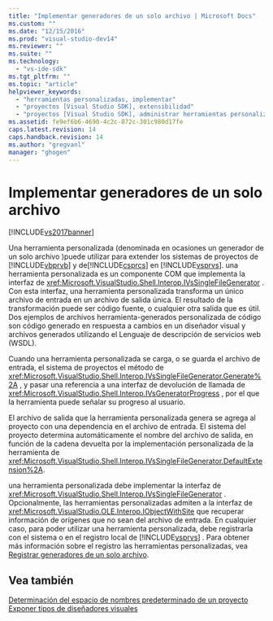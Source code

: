 ```yaml
---
title: "Implementar generadores de un solo archivo | Microsoft Docs"
ms.custom: ""
ms.date: "12/15/2016"
ms.prod: "visual-studio-dev14"
ms.reviewer: ""
ms.suite: ""
ms.technology: 
  - "vs-ide-sdk"
ms.tgt_pltfrm: ""
ms.topic: "article"
helpviewer_keywords: 
  - "herramientas personalizadas, implementar"
  - "proyectos [Visual Studio SDK], extensibilidad"
  - "proyectos [Visual Studio SDK], administrar herramientas personalizadas"
ms.assetid: fe9ef6b6-4690-4c2c-872c-301c980d17fe
caps.latest.revision: 14
caps.handback.revision: 14
ms.author: "gregvanl"
manager: "ghogen"
---
```

# Implementar generadores de un solo archivo
[!INCLUDE[vs2017banner](../../code-quality/includes/vs2017banner.md)]

Una herramienta personalizada \(denominada en ocasiones un generador de un solo archivo \)puede utilizar para extender los sistemas de proyectos de [!INCLUDE[vbprvb](../../code-quality/includes/vbprvb_md.md)] y de[!INCLUDE[csprcs](../../data-tools/includes/csprcs_md.md)] en [!INCLUDE[vsprvs](../../code-quality/includes/vsprvs_md.md)].  una herramienta personalizada es un componente COM que implementa la interfaz de <xref:Microsoft.VisualStudio.Shell.Interop.IVsSingleFileGenerator> .  Con esta interfaz, una herramienta personalizada transforma un único archivo de entrada en un archivo de salida única.  El resultado de la transformación puede ser código fuente, o cualquier otra salida que es útil.  Dos ejemplos de archivos herramienta\-generados personalizada de código son código generado en respuesta a cambios en un diseñador visual y archivos generados utilizando el Lenguaje de descripción de servicios web \(WSDL\).  
  
 Cuando una herramienta personalizada se carga, o se guarda el archivo de entrada, el sistema de proyectos el método de <xref:Microsoft.VisualStudio.Shell.Interop.IVsSingleFileGenerator.Generate%2A> , y pasar una referencia a una interfaz de devolución de llamada de <xref:Microsoft.VisualStudio.Shell.Interop.IVsGeneratorProgress> , por el que la herramienta puede señalar su progreso al usuario.  
  
 El archivo de salida que la herramienta personalizada genera se agrega al proyecto con una dependencia en el archivo de entrada.  El sistema del proyecto determina automáticamente el nombre del archivo de salida, en función de la cadena devuelta por la implementación personalizada de la herramienta de <xref:Microsoft.VisualStudio.Shell.Interop.IVsSingleFileGenerator.DefaultExtension%2A>.  
  
 una herramienta personalizada debe implementar la interfaz de <xref:Microsoft.VisualStudio.Shell.Interop.IVsSingleFileGenerator> .  Opcionalmente, las herramientas personalizadas admiten a la interfaz de <xref:Microsoft.VisualStudio.OLE.Interop.IObjectWithSite> que recuperar información de orígenes que no sean del archivo de entrada.  En cualquier caso, para poder utilizar una herramienta personalizada, debe registrarla con el sistema o en el registro local de [!INCLUDE[vsprvs](../../code-quality/includes/vsprvs_md.md)] .  Para obtener más información sobre el registro las herramientas personalizadas, vea [Registrar generadores de un solo archivo](../../extensibility/internals/registering-single-file-generators.md).  
  
## Vea también  
 [Determinación del espacio de nombres predeterminado de un proyecto](../../misc/determining-the-default-namespace-of-a-project.md)   
 [Exponer tipos de diseñadores visuales](../../extensibility/internals/exposing-types-to-visual-designers.md)